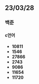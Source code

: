 ## 23/03/28

### 백준

#### c언어

- **10811**
- **1546**
- **27866**
- **2743**
- **9086**
- **11654**
- **11720**
